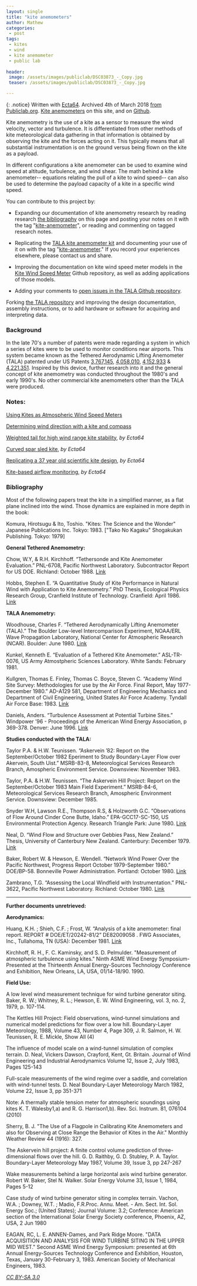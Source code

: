 ```yaml
---
layout: single
title: "kite anemometers"
author: Mathew
categories: 
 - post
tags:
 - kites
 - wind
 - kite anemometer
 - public lab
 
header: 
 image: /assets/images/publiclab/DSC03873_-_Copy.jpg
 teaser: /assets/images/publiclab/DSC03873_-_Copy.jpg

---
```


{: .notice} 
Written with [Ecta64](//publiclab.org/profile/Ecta64). Archived 4th of March 2018 [from Publiclab.org](https://publiclab.org/wiki/kite-anemometers). [Kite anemometers](/tag/kite-anemometer) on this site, and on [Github](https://github.com/mathewlippincott/TALA/).

Kite anemometry is the use of a kite as a sensor to measure the wind velocity, vector and turbulence. It is differentiated from other methods of kite meteorological data gathering in that information is obtained by observing the kite and the forces acting on it. This typically means that all substantial instrumentation is on the ground versus being flown on the kite as a payload.

In different configurations a kite anemometer can be used to examine wind speed at altitude, turbulence, and wind shear.  The math behind a kite anemometer-- equations relating the pull of a kite to wind speed-- can also be used to determine the payload capacity of a kite in a specific wind speed. 

You can contribute to this project by:
 
* Expanding our documentation of kite anemometry research by reading research [the bibliography](https://publiclab.org/wiki/kite-anemometers#bibliography) on this page and posting your notes on it with the tag "[kite-anemometer](https://publiclab.org/tag/kite-anemometer)", or reading and commenting on tagged research notes.

* Replicating the [TALA kite anemometer kit](https://github.com/mathewlippincott/TALA) and documenting your use of it on with the tag "[kite-anemometer](https://publiclab.org/tag/kite-anemometer)." If you record your experiences elsewhere, please contact us and share.

* Improving the documentation on kite wind speed meter models in the [Kite Wind Speed Meter](https://github.com/mathewlippincott/Kite-Wind-Speed-Meter) Github repository, as well as adding applications of those models.

* Adding your comments to [open issues in the TALA Github repository](https://github.com/mathewlippincott/TALA/issues).

 Forking [the TALA repository](https://github.com/mathewlippincott/TALA) and improving the design documentation, assembly instructions, or to add hardware or software for acquiring and interpreting data. 

### Background

In the late 70's a number of patents were made regarding a system in which a series of kites were to be used to monitor conditions near airports. This system became known as the Tethered Aerodynamic Lifting Anemometer (TALA) patented under US Patents  [3,767,145](https://www.google.com/patents/US3767145), [4,058,010](https://www.google.com/patents/US4058010), [4,152,933](https://www.google.com/patents/US4152933) & [4,221,351](https://www.google.com/patents/US4221351).  Inspired by this device, further research into it and the general concept of kite anemometry was conducted throughout the 1980's and early 1990's.  No other commercial kite anemometers other than the TALA were produced. 

### Notes:

[Using Kites as Atmospheric Wind Speed Meters](/post/using-kites-atmospheric-wind-speed-meters)

[Determining wind direction with a kite and compass](/post/determining-wind-direction-with-a-kite-and-compass)

[Weighted tail for high wind range kite stability](https://publiclab.org/notes/Ecta64/07-05-2016/weighted-tail-for-high-wind-range-kite-stability), *by Ecta64*

[Curved spar sled kite](https://publiclab.org/notes/Ecta64/08-20-2016/curved-spar-sled-kite), *by Ecta64*

[Replicating a 37 year old scientific kite design](https://publiclab.org/notes/Ecta64/12-02-2016/replicating-a-37-year-old-scientific-kite-design), *by Ecta64*


[Kite-based airflow monitoring](https://publiclab.org/notes/Ecta64/04-05-2017/kite-based-airflow-monitoring-for-airflow-monitoring), *by Ecta64*


### Bibliography

Most of the following papers treat the kite in a simplified manner, as a flat plane inclined into the wind.  Those dynamics are explained in more depth in the book:

Komura, Hirotsugu & Ito, Toshio. "Kites: The Science and the Wonder" Japanese Publications Inc. Tokyo: 1983. ["Tako No Kagaku" Shogakukan Publishing. Tokyo: 1979]

__General Tethered Anemometry:__

Chow, W.Y, & R.H. Kirchhoff. “Tethersonde and Kite Anemometer Evaluation.” PNL-6708, Pacific Northwest Laboratory. Subcontractor Report for US DOE. Richland: October 1988.
[Link](http://www.osti.gov/scitech/biblio/6884455/)

Hobbs, Stephen E. “A Quantitative Study of Kite Performance in Natural Wind with Application to Kite Anemometry.” PhD Thesis, Ecological Physics Research Group, Cranfield Institute of Technology. Cranfield: April 1986. 
[Link](https://dspace.lib.cranfield.ac.uk/bitstream/1826/918/2/sehphd2a.pdf)

__TALA Anemometry:__

Woodhouse, Charles F. “Tethered Aerodynamically Lifting Anemometer (TALA).” The Boulder Low-level Intercomparison Experiment, NOAA/ERL Wave Propagation Laboratory, National Center for Atmospheric Research (NCAR).  Boulder: June 1980.
[Link](https://archive.org/details/boulderlowleveli00kaim)

Kunkel, Kenneth E. “Evaluation of a Tethered Kite Anemometer.” ASL-TR-0076, US Army Atmostpheric Sciences Laboratory.  White Sands: February 1981.

Kullgren, Thomas E. Finley, Thomas C. Boyce, Steven C.  “Academy Wind Site Survey: Methodologies for use by the Air Force. Final Report, May 1977-December 1980.” AD-A129 581, Department of Engineering Mechanics and Department of Civil Engineering, United States Air Force Academy. Tyndall Air Force Base: 1983. 
[Link](https://publiclab.org/system/images/photos/000/010/724/original/TALA_USAF_site.pdf)

Daniels, Anders. “Turbulence Assessment at Potential Turbine Sites.” Windpower ’96 - Proceedings of the American Wind Energy Association, p 369-378. Denver: June 1996.
[Link](http://www.osti.gov/scitech/biblio/447473-turbulence-assessment-potential-turbine-sites)

__Studies conducted with the TALA:__

Taylor P.A. & H.W. Teunissen.  “Askervein ’82: Report on the September/October 1982 Eperiment to Study Boundary-Layer Flow over Akervein, South Uist.” MSRB-83-8, Meteorological Services Research Branch, Amospheric Environment Service. Downsview: November 1983.

Taylor, P.A. & H.W. Teunissen.  “The Askervein Hill Project: Report on the September/October 1983 Main Field Experiment.” MSRB-84-6, Meteorological Services Research Branch, Amospheric Environment Service. Downsview: December 1985.

Snyder W.H, Lawson R.E., Thompson R.S, & Holzworth G.C. “Observations of Flow Around Cinder Cone Butte, Idaho.” EPA-GCC17-SC-150, US Environmental Protection Agency. Research Triangle Park: June 1980.
[Link](http://nepis.epa.gov/Exe/ZyPURL.cgi?Dockey=2000XGYQ.txt)

Neal, D. “Wind Flow and Structure over Gebbies Pass, New Zealand.” Thesis, University of Canterbury New Zealand. Canterbury: December 1979.
[Link](http://ir.canterbury.ac.nz/handle/10092/7568)

Baker, Robert W. & Hewson, E. Wendell. “Network Wind Power Over the Pacific Northwest, Progress Report October 1979-September 1980.” DOE/BP-58. Bonneville Power Administration. Portland: October 1980. 
[Link](http://www.osti.gov/scitech/biblio/6373484)

Zambrano, T.G. “Assessing the Local Windfield with Instrumentation.” PNL-3622, Pacific Northwest Laboratory. Richland: October 1980.
[Link](http://www.osti.gov/scitech/biblio/6465288/)


-----------

__Further documents unretrieved:__

__Aerodynamics:__

Huang, K.H. ; Shieh, C.F. ; Frost, W. “Analysis of a kite anemometer: final report. REPORT # DOE/ET/20242-81/2” DE82009058 . FWG Associates, Inc., Tullahoma, TN (USA): December 1981.
[Link](http://www.osti.gov/scitech/biblio/5417476)

Kirchhoff, R. H., F. C. Kaminsky, and S. D. Pelmulder. "Measurement of atmospheric turbulence using kites." Ninth ASME Wind Energy Symposium- Presented at the Thirteenth Annual Energy-Sources Technology Conference and Exhibition, New Orleans, LA, USA, 01/14-18/90. 1990.



__Field Use:__

A low level wind measurement technique for wind turbine generator siting. Baker, R. W.; Whitney, R. L.; Hewson, E. W. Wind Engineering, vol. 3, no. 2, 1979, p. 107-114.

The Kettles Hill Project: Field observations, wind-tunnel simulations and numerical model predictions for flow over a low hill. Boundary-Layer Meteorology, 1988, Volume 43, Number 4, Page 309, J. R. Salmon, H. W. Teunissen, R. E. Mickle, Show All (4)

The influence of model scale on a wind-tunnel simulation of complex terrain. D. Neal, Vickers Dawson, Crayford, Kent, Gt. Britain. Journal of Wind Engineering and Industrial Aerodynamics Volume 12, Issue 2, July 1983, Pages 125-143

Full-scale measurements of the wind regime over a saddle, and correlation with wind-tunnel tests. D. Neal Boundary-Layer Meteorology March 1982, Volume 22, Issue 3, pp 351-371

Note: A thermally stable tension meter for atmospheric soundings using kites
K. T. Walesby1,a) and R. G. Harrison1,b). Rev. Sci. Instrum. 81, 076104 (2010)

Sherry, B. J. "The Use of a Flagpole in Calibrating Kite Anemometers and also for Observing at Close Range the Behavior of Kites in the Air." Monthly Weather Review 44 (1916): 327.

The Askervein hill project: A finite control volume prediction of three-dimensional flows over the hill. G. D. Raithby, G. D. Stubley, P. A. Taylor. Boundary-Layer Meteorology
May 1987, Volume 39, Issue 3, pp 247-267

Wake measurements behind a large horizontal axis wind turbine generator. Robert W. Baker, Stel N. Walker. Solar Energy Volume 33, Issue 1, 1984, Pages 5-12
	
Case study of wind turbine generator siting in complex terrain. Vachon, W.A. ; Downey, W.T. ; Madio, F.R.Proc. Annu. Meet. - Am. Sect. Int. Sol. Energy Soc.; (United States); Journal Volume: 3.2; Conference: American section of the International Solar Energy Society conference, Phoenix, AZ, USA, 2 Jun 1980

EAGAN, RC, L. E. ANNEN-Dames, and Park Ridge Moore. "DATA ACQUISITION AND ANALYSIS FOR WIND TURBINE SITING IN THE UPPER MID WEST." Second ASME Wind Energy Symposium: presented at 6th Annual Energy-Sources Technology Conference and Exhibition, Houston, Texas, January 30-February 3, 1983. American Society of Mechanical Engineers, 1983.


*[CC BY-SA 3.0](https://creativecommons.org/licenses/by-sa/3.0/)*
